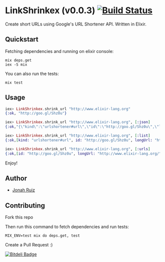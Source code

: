 # LinkShrinkex (v0.0.3) [![Build Status](https://travis-ci.org/jonahoffline/link_shrinkex.png?branch=master)](https://travis-ci.org/jonahoffline/link_shrinkex)


Create short URLs using Google's URL Shortener API.
Written in Elixir.


## Quickstart ##

Fetching dependencies and running on elixir console:

```console
mix deps.get
iex -S mix
```

You can also run the tests:

```console
mix test
```

## Usage ##

```elixir
iex> LinkShrinkex.shrink_url "http://www.elixir-lang.org"
{:ok, "http://goo.gl/Shz0u"}

iex> LinkShrinkex.shrink_url "http://www.elixir-lang.org", [:json]
{:ok,"{\"kind\":\"urlshortener#url\",\"id\":\"http://goo.gl/Shz0u\",\"longUrl\":\"http://www.elixir-lang.org/\"}"}

iex> LinkShrinkex.shrink_url "http://www.elixir-lang.org", [:list]  
{:ok,[kind: "urlshortener#url", id: "http://goo.gl/Shz0u", longUrl: "http://www.elixir-lang.org/"]}

iex> LinkShrinkex.shrink_url "http://www.elixir-lang.org", [:urls]  
{:ok,[id: "http://goo.gl/Shz0u", longUrl: "http://www.elixir-lang.org/"]}
```

Enjoy!

## Author
  * [Jonah Ruiz](http://www.pixelhipsters.com)

## Contributing

Fork this repo

Then run this command to fetch dependencies and run tests:

```console
MIX_ENV=test mix do deps.get, test
```

Create a Pull Request :)



[![Bitdeli Badge](https://d2weczhvl823v0.cloudfront.net/jonahoffline/link_shrinkex/trend.png)](https://bitdeli.com/free "Bitdeli Badge")

